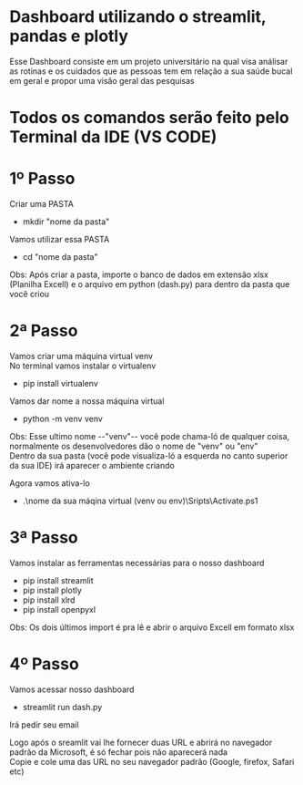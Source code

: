 # Dashboard utilizando o streamlit, pandas e plotly

Esse Dashboard consiste em um projeto universitário na qual visa análisar as rotinas e os cuidados que as pessoas tem em relação a sua saúde bucal em geral e propor uma visão geral das pesquisas

# Todos os comandos serão feito pelo Terminal da IDE (VS CODE)

# 1º Passo
Criar uma PASTA <br /> 

- mkdir "nome da pasta" <br />

Vamos utilizar essa PASTA <br />

- cd "nome da pasta" <br />

Obs: Após criar a pasta, importe o banco de dados em extensão xlsx (Planilha Excell) e o arquivo em python (dash.py) para dentro da pasta que você criou

# 2ª Passo
Vamos criar uma máquina virtual venv <br />
No terminal vamos instalar o virtualenv <br />

- pip install virtualenv <br />

Vamos dar nome a nossa máquina virtual <br />

- python -m venv venv <br />

Obs: Esse ultimo nome --"venv"-- você pode chama-ló de qualquer coisa, normalmente os desenvolvedores dão o nome de "venv" ou "env" <br />
Dentro da sua pasta (você pode visualiza-ló a esquerda no canto superior da sua IDE) irá aparecer o ambiente criando <br />

Agora vamos ativa-lo

- .\nome da sua máqina virtual (venv ou env)\Sripts\Activate.ps1

# 3ª Passo
Vamos instalar as ferramentas necessárias para o nosso dashboard <br />

- pip install streamlit <br />
- pip install plotly <br />
- pip install xlrd
- pip install openpyxl

Obs: Os dois últimos import é pra lê e abrir o arquivo Excell em formato xlsx

# 4º Passo
Vamos acessar nosso dashboard <br />
- streamlit run dash.py <br />

Irá pedir seu email

Logo após o sreamlit vai lhe fornecer duas URL e abrirá no navegador padrão da Microsoft, é só fechar pois não aparecerá nada <br />
Copie e cole uma das URL no seu navegador padrão (Google, firefox, Safari etc)
